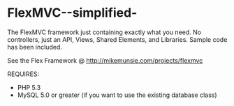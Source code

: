FlexMVC--simplified-
====================

The FlexMVC framework just containing exactly what you need. No controllers, just an API, Views, Shared Elements, and Libraries. Sample code has been included.

See the Flex Framework @ http://mikemunsie.com/projects/flexmvc

REQUIRES:

+ PHP 5.3
+ MySQL 5.0 or greater (if you want to use the existing database class)